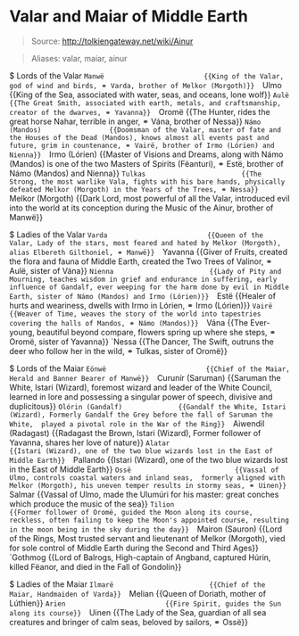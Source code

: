 # Valar and Maiar of Middle Earth

> Source: http://tolkiengateway.net/wiki/Ainur

> Aliases: valar, maiar, ainur

$ Lords of the Valar
    `Manwë                         {{King of the Valar, god of wind and birds, ⚭ Varda, brother of Melkor (Morgoth)}} 
    `Ulmo                          {{King of the Sea, associated with water, seas, and oceans, lone wolf}} 
    `Aulë                          {{The Great Smith, associated with earth, metals, and craftsmanship, creator of the dwarves, ⚭ Yavanna}} 
    `Oromë                         {{The Hunter, rides the great horse Nahar, terrible in anger, ⚭ Vána, brother of Nessa}} 
    `Námo (Mandos)                 {{Doomsman of the Valar, master of fate and the Houses of the Dead (Mandos), knows almost all events past and future, grim in countenance, ⚭ Vairë, brother of Irmo (Lórien) and Nienna}} 
    `Irmo (Lórien)                 {{Master of Visions and Dreams, along with Námo (Mandos) is one of the two Masters of Spirits (Fëanturi), ⚭ Estë, brother of Námo (Mandos) and Nienna}} 
    `Tulkas                        {{The Strong, the most warlike Vala, fights with his bare hands, physically defeated Melkor (Morgoth) in the Years of the Trees, ⚭ Nessa}} 
    `Melkor (Morgoth)              {{Dark Lord, most powerful of all the Valar, introduced evil into the world at its conception during the Music of the Ainur, brother of Manwë}} 

$ Ladies of the Valar
    `Varda                         {{Queen of the Valar, Lady of the stars, most feared and hated by Melkor (Morgoth), alias Elbereth Gilthoniel, ⚭ Manwë}} 
    `Yavanna                       {{Giver of Fruits, created the flora and fauna of Middle Earth, created the Two Trees of Valinor, ⚭ Aulë, sister of Vána}} 
    `Nienna                        {{Lady of Pity and Mourning, teaches wisdom in grief and endurance in suffering, early influence of Gandalf, ever weeping for the harm done by evil in Middle Earth, sister of Námo (Mandos) and Irmo (Lórien)}} 
    `Estë                          {{Healer of hurts and weariness, dwells with Irmo in Lórien, ⚭ Irmo (Lórien)}} 
    `Vairë                         {{Weaver of Time, weaves the story of the world into tapestries covering the halls of Mandos, ⚭ Námo (Mandos)}} 
    `Vána                          {{The Ever-young, beautiful beyond compare, flowers spring up where she steps, ⚭ Oromë, sister of Yavanna}} 
    `Nessa                         {{The Dancer, The Swift, outruns the deer who follow her in the wild, ⚭ Tulkas, sister of Oromë}} 

$ Lords of the Maiar
    `Eönwë                         {{Chief of the Maiar, Herald and Banner Bearer of Manwë}} 
    `Curunír (Saruman)             {{Saruman the White, Istari (Wizard), foremost wizard  and leader of the White Council, learned in lore and possessing a singular power of speech, divisive and duplicitous}} 
    `Olórin (Gandalf)              {{Gandalf the White, Istari (Wizard), Formerly Gandalf the Grey before the fall of Saruman the White,  played a pivotal role in the War of the Ring}} 
    `Aiwendil (Radagast)           {{Radagast the Brown, Istari (Wizard), Former follower of Yavanna, shares her love of nature}} 
    `Alatar                        {{Istari (Wizard), one of the two blue wizards lost in the East of Middle Earth}} 
    `Pallando                      {{Istari (Wizard), one of the two blue wizards lost in the East of Middle Earth}} 
    `Ossë                          {{Vassal of Ulmo, controls coastal waters and inland seas,  formerly aligned with Melkor (Morgoth), his uneven temper results in stormy seas, ⚭ Uinen}} 
    `Salmar                        {{Vassal of Ulmo, made the Ulumúri for his master: great conches which produce the music of the sea}} 
    `Tilion                        {{Former follower of Oromë, guided the Moon along its course, reckless, often failing to keep the Moon's appointed course, resulting in the moon being in the sky during the day}} 
    `Mairon (Sauron)               {{Lord of the Rings, Most trusted servant and lieutenant of Melkor (Morgoth), vied for sole control of Middle Earth during the Second and Third Ages}} 
    `Gothmog                       {{Lord of Balrogs, High-captain of Angband, captured Húrin, killed Fëanor, and died in the Fall of Gondolin}} 

$ Ladies of the Maiar
    `Ilmarë                        {{Chief of the Maiar, Handmaiden of Varda}} 
    `Melian                        {{Queen of Doriath, mother of Lúthien}} 
    `Arien                         {{Fire Spirit, guides the Sun along its course}} 
    `Uinen                         {{The Lady of the Sea, guardian of all sea creatures and bringer of calm seas, beloved by sailors, ⚭ Ossë}} 

